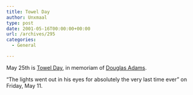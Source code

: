 ```yaml
---
title: Towel Day
author: Unxmaal
type: post
date: 2001-05-16T00:00:00+00:00
url: /archives/295
categories:
  - General

---
```

May 25th is [Towel Day][1], in memoriam of [Douglas Adams][2]. 

&#8220;The lights went out in his eyes for absolutely the very last time ever&#8221; on Friday, May 11.

 [1]: http://www.binaryfreedom.com/content.php?content_id=46
 [2]: http://www.douglasadams.com/